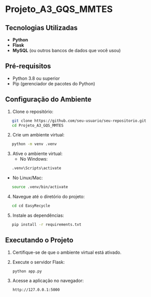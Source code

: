 # Projeto_A3_GQS_MMTES

## Tecnologias Utilizadas

- **Python**
- **Flask**
- **MySQL** (ou outros bancos de dados que você usou)

## Pré-requisitos

- Python 3.8 ou superior
- Pip (gerenciador de pacotes do Python)

## Configuração do Ambiente

1. Clone o repositório:

```bash
   git clone https://github.com/seu-usuario/seu-repositorio.git
   cd Projeto_A3_GQS_MMTES
```

2. Crie um ambiente virtual:
```bash
   python -m venv .venv
```

3. Ative o ambiente virtual:
    - No Windows:
```bash
   .venv\Scripts\activate
```   
- No Linux/Mac:
```bash
   source .venv/bin/activate
``` 

4. Navegue até o diretório do projeto:
```bash
   cd cd EasyRecycle
```

5. Instale as dependências:
```bash
   pip install -r requirements.txt
```

## Executando o Projeto

1. Certifique-se de que o ambiente virtual está ativado.
2. Execute o servidor Flask:

   ```bash
   python app.py
   ```

3. Acesse a aplicação no navegador:

   ```
   http://127.0.0.1:5000
   ```



